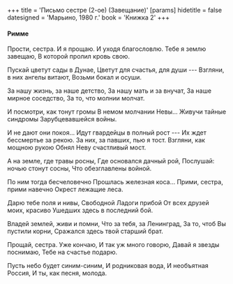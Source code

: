 +++
title = 'Письмо сестре (2-ое) (Завещание)'
[params]
  hidetitle = false
  datesigned = 'Марьино, 1980 г.'
  book = 'Книжка 2'
+++
<!-- Письмо сестре (2-ое) (Завещание) -->

#### Римме

Прости, сестра. И я прощаю.
И уходя благословлю.
Тебе я землю завещаю,
В которой пролил кровь свою.

Пускай цветут сады в Дунае,
Цветут для счастья, для души ---
Взгляни, в них ангелы витают,
Возьми бокал и осуши.

За нашу жизнь, за наше детство,
За нашу мать и за внучат,
За наше мирное соседство,
За то, что молнии молчат.

И посмотри, как тонут громы
В немом молчании Невы...
Живучи тайные синдромы
Зарубцевавшейся войны.

И не дают они покоя...
Идут гвардейцы в полный рост ---
Их ждет бессмертье за рекою.
За них, за павших, пью я тост.
Взгляни, как мощною рукою
Обнял Неву счастливый мост.

А на земле, где травы росны,
Где основался дачный рой,
Послушай: ночью стонут сосны,
Что обезглавлены войной.

По ним тогда бесчеловечно
Прошлась железная коса...
Прими, сестра, прими навечно
Окрест лежащие леса.

Дарю тебе поля и нивы,
Свободной Ладоги прибой
От всех друзей моих, красиво
Ушедших здесь в последний бой.

Владей землей, живи и помни,
Что за тебя, за Ленинград,
За то, чтоб Вы пустили корни,
Сражался здесь твой старший брат.

Прощай, сестра. Уже кончаю,
И так уж много говорю,
Давай я звезды поснимаю,
Тебе на счастье подарю.

Пусть небо будет синим-синим,
И родниковая вода,
И необъятная Россия,
И ты, как песня, молода.

<!-- Марьино. 1980 г. -->
<!-- Книжка 2 -->
<!-- Издано 1998 -->
